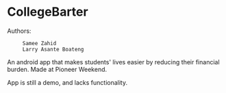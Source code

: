 CollegeBarter
=============

Authors: 
        
         Samee Zahid
         Larry Asante Boateng

An android app that makes students' lives easier by reducing their financial burden. Made at Pioneer Weekend.

App is still a demo, and lacks functionality. 
